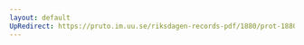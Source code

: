 ```yaml
---
layout: default
UpRedirect: https://pruto.im.uu.se/riksdagen-records-pdf/1880/prot-1880--ak--046/prot-1880--ak--046_006.pdf
---
```

